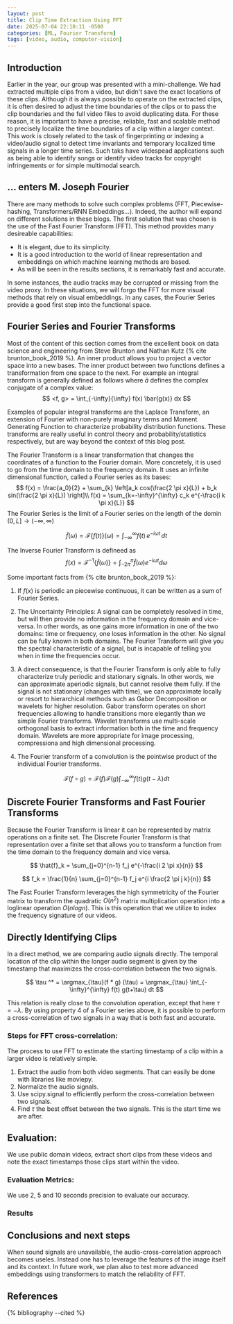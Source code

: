 ```yaml
---
layout: post
title: Clip Time Extraction Using FFT
date: 2025-07-04 22:10:11 -0500
categories: [ML, Fourier Transform]
tags: [video, audio, computer-vision]
---
```


## Introduction

Earlier in the year, our group was presented with a mini-challenge.
We had extracted multiple clips from a video, but didn't save the exact locations of these clips.
Although it is always possible to operate on the extracted clips, it is often desired to adjust the time boundaries of the clips or to pass the clip boundaries and the full video files to avoid duplicating data.
For these reason, it is important to have a precise, reliable, fast and scalable method to precisely localize the time boundaries of a clip within a larger context.
This work is closely related to the task of fingerprinting or indexing a video/audio signal to detect time invariants and temporary localized time signals in a longer time series. Such taks have widespead applications such as being able to identify songs or identify video tracks for copyright infringements or for simple multimodal search.

## ... enters M. Joseph Fourier

There are many methods to solve such complex problems (FFT, Piecewise-hashing, Transformers/RNN Embeddings...).
Indeed, the author will expand on different solutions in these blogs.
The first solution that was chosen is the use of the Fast Fourier Transform (FFT).
This method provides many desireable capabilities:

- It is elegant, due to its simplicity.
- It is a good introduction to the world of linear representation and embeddings on which machine learning methods are based.
- As will be seen in the results sections, it is remarkably fast and accurate.

In some instances, the audio tracks may be corrupted or missing from the video proxy. In these situations, we will forgo the FFT for more visual methods that rely on visual embeddings.
In any cases, the Fourier Series provide a good first step into the functional space.

## Fourier Series and Fourier Transforms

Most of the content of this section comes from the excellent book on data science and engineering from Steve Brunton and Nathan Kutz {% cite brunton_book_2019 %}.
An inner product allows you to project a vector space into a new bases.
The inner product between two functions defines a transformation from one space to the next.
For example an integral transform is generally defined as follows where $\bar{a}$ defines the complex conjugate of a complex value:
$$
<f, g> = \int_{-\infty}{\infty} f(x) \bar{g(x)} dx
$$

Examples of popular integral transforms are the Laplace Transform, an extension of Fourier with non-purely imaginary terms and Moment Generating Function to characterize probability distribution functions. These transforms are really useful in control theory and probability/statistics respectively, but are way beyond the context of this blog post.

The Fourier Transform is a linear transformation that changes the coordinates of a function to the Fourier domain.
More concretely, it is used to go from the time domain to the frequency domain.
It uses an infinite dimensional function, called a Fourier series as its bases:
$$
f(x) = \frac{a_0}{2} + \sum_{k} \left[a_k cos(\frac{2 \pi x}{L}) + b_k sin(\frac{2 \pi x}{L}) \right]\\
f(x) = \sum_{k=-\infty}^{\infty} c_k e^{-\frac{i k \pi x}{L}}
$$
The Fourier Series is the limit of a Fourier series on the length of the domin $\left(0, L\right] \to (-\infty, \infty)$

$$
\hat{f}(\omega)=\mathcal{F}\{f(t)\}(\omega) = \int_{-\infty}^{\infty} f(t)\, e^{-i \omega t}\, dt
$$

The Inverse Fourier Transform is defineed as
$$
f(x) = \mathcal{F}^{-1}\{\hat{f}(\omega)\} = \int_{-2\pi}^{\pi} \hat{f}(\omega) e^{-i \omega t} d\omega
$$

Some important facts from {% cite brunton_book_2019 %}:

1. If $f(x)$ is periodic an piecewise continuous, it can be written as a sum of Fourier Series.
2. The Uncertainty Principles:  A signal can be completely resolved in time, but will then provide no information in the frequency domain and vice-versa. In other words, as one gains more information in one of the two domains: time or frequency, one loses information in the other. No signal can be fully known in both domains. The Fourier Transform will give you the spectral characteristic of a signal, but is incapable of telling you when in time the frequencies occur.
3. A direct consequence, is that the Fourier Transform is only able to fully characterize truly periodic and stationary signals. In other words, we can approximate aperiodic signals, but cannot resolve them fully. If the signal is not stationary (changes with time), we can approximate locally or resort to hierarchical methods such as Gabor Decomposition or wavelets for higher resolution. Gabor transform operates on short frequencies allowing to handle transitions more elegantly than we simple Fourier transforms. Wavelet transforms use multi-scale orthogonal basis to extract information both in the time and frequency domain. Wavelets are more appropriate for image processing, compressiona and high dimensional processing.

4. The Fourier transform of a convolution is the pointwise product of the individual Fourier transforms.

$$
\mathcal{F} (f \circ g) = \mathcal{F}(f) \mathcal{F}(g) \int_{-\infty}^{\infty} f(t) g(t-\lambda) dt
$$

## Discrete Fourier Transforms and Fast Fourier Transforms

Because the Fourier Transform is linear it can be represented by matrix operations on a finite set.
The Discrete Fourier Transform is that representation over a finite set that allows you to transform a function from the time domain to the frequency domain and vice versa.

$$
\hat{f}_k = \sum_{j=0}^{n-1} f_j e^{-\frac{i 2 \pi x}{n}}
$$

$$
f_k = \frac{1}{n} \sum_{j=0}^{n-1} f_j e^{i \frac{2 \pi j k}{n}}
$$

The Fast Fourier Transform leverages the high symmetricity of the Fourier matrix to transform the quadratic $O(n^2)$ matrix multiplication operation into a loglinear operation $O(n log n)$.
This is this operation that we utilize to index the frequency signature of our videos.

## Directly Identifying Clips

In a direct method, we are comparing audio signals directly.
The temporal location of the clip within the longer audio segment is given by the timestamp that maximizes the cross-correlation between the two signals.

$$
\tau ^* = \argmax_{\tau}(f * g) (\tau) = \argmax_{\tau} \int_{-\infty}^{\infty} f(t) g(t+\tau) dt
$$

This relation is really close to the convolution operation, except that here 
$\tau=-\lambda$.
By using property 4 of a Fourier series above, it is possible to perform a cross-correlation of two signals in a way that is both fast and accurate.

### Steps for FFT cross-correlation:
The process to use FFT to estimate the starting timestamp of a clip within a larger video is relatively simple.  
1. Extract the audio from both video segments. That can easily be done with libraries like moviepy.
2. Normalize the audio signals.
3. Use scipy.signal to efficiently perform the cross-correlation between two signals.
4. Find $\tau$ the best offset between the two signals. This is the start time we are after.


## Evaluation:
We use public domain videos, extract short clips from these videos and note the exact timestamps those clips start within the video. 

### Evaluation Metrics:
We use 2, 5 and 10 seconds precision to evaluate our accuracy.

### Results

## Conclusions and next steps
When sound signals are unavailable, the audio-cross-correlation approach becomes useles.
Instead one has to leverage the features of the image itself and its context.
In future work, we plan also to test more advanced embeddings using transformers to match the reliability of FFT.

## References

{% bibliography --cited %}
